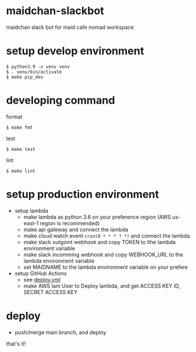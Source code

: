 # maidchan-slackbot
maidchan slack bot for maid cafe nomad workspace

# setup develop environment

```console
$ python3.9 -v venv venv
$ . venv/bin/activate
$ make pip_dev
```

# developing command

format
```console
$ make fmt
```

test
```console
$ make test
```

lint
```console
$ make lint
```

# setup production environment

- setup lambda
    - make lambda as python 3.6 on your preference region (AWS us-east-1 region is recommended)
    - make api gateway and connect the lambda
    - make cloud watch event `cron(0 * * * ? *)` and connect the lambda
    - make slack outgoint webhook and copy TOKEN to lthe lambda environment variable
    - make slack incomming webhook and copy WEBHOOK_URL to the lambda environment variable
    - set MAIDNAME to the lambda environment variable on your prefere
- setup GitHub Actions
    - see [deploy.yml](.github/workflows)
    - make AWS Iam User to Deploy lambda, and get ACCESS KEY ID, SECRET ACCESS KEY

# deploy

- push/merge main branch, and deploy

that's it!
